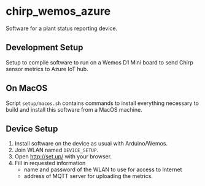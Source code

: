 # chirp_wemos_azure

Software for a plant status reporting device.

## Development Setup

Setup to compile software to run on a Wemos D1 Mini board to send Chirp sensor metrics to Azure IoT hub.

## On MacOS

Script `setup/macos.sh` contains commands to install everything necessary to build and install this software from a MacOS machine.

## Device Setup

1. Install software on the device as usual with Arduino/Wemos.
2. Join WLAN named `DEVICE_SETUP`.
3. Open http://set.up/ with your browser.
4. Fill in requested information
    - name and password of the WLAN to use for access to Internet
    - address of MQTT server for uploading the metrics.
